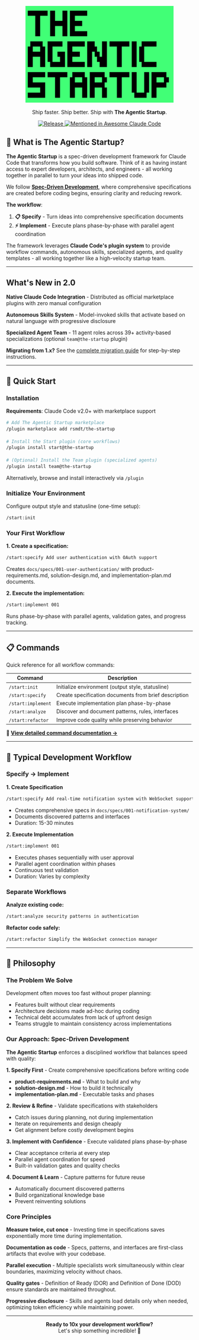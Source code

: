 <p align="center">
  <img src="https://github.com/rsmdt/the-startup/blob/main/logo.png" width="400" alt="The Agentic Startup">
</p>

<p align="center">
  Ship faster. Ship better. Ship with <b>The Agentic Startup</b>.
</p>

<p align="center">
  <a href="https://github.com/rsmdt/the-startup/releases/latest">
    <img alt="Release" src="https://github.com/rsmdt/the-startup/actions/workflows/release.yml/badge.svg" />
  </a>

  <a href="https://github.com/hesreallyhim/awesome-claude-code">
    <img alt="Mentioned in Awesome Claude Code" src="https://awesome.re/mentioned-badge.svg" />
  </a>
</p>


## 🤖 What is The Agentic Startup?

**The Agentic Startup** is a spec-driven development framework for Claude Code that transforms how you build software. Think of it as having instant access to expert developers, architects, and engineers - all working together in parallel to turn your ideas into shipped code.

We follow **[Spec-Driven Development](https://www.perplexity.ai/?q=Spec+Driven+Development)**, where comprehensive specifications are created before coding begins, ensuring clarity and reducing rework.

**The workflow**:

1. **📋 Specify** - Turn ideas into comprehensive specification documents
2. **⚡ Implement** - Execute plans phase-by-phase with parallel agent coordination

The framework leverages **Claude Code's plugin system** to provide workflow commands, autonomous skills, specialized agents, and quality templates - all working together like a high-velocity startup team.

---

## What's New in 2.0

**Native Claude Code Integration** - Distributed as official marketplace plugins with zero manual configuration

**Autonomous Skills System** - Model-invoked skills that activate based on natural language with progressive disclosure

**Specialized Agent Team** - 11 agent roles across 39+ activity-based specializations (optional `team@the-startup` plugin)

**Migrating from 1.x?** See the [complete migration guide](MIGRATION.md) for step-by-step instructions.

---

## 🚀 Quick Start

### Installation

**Requirements**: Claude Code v2.0+ with marketplace support

```bash
# Add The Agentic Startup marketplace
/plugin marketplace add rsmdt/the-startup

# Install the Start plugin (core workflows)
/plugin install start@the-startup

# (Optional) Install the Team plugin (specialized agents)
/plugin install team@the-startup
```

Alternatively, browse and install interactively via `/plugin`

### Initialize Your Environment

Configure output style and statusline (one-time setup):

```bash
/start:init
```

### Your First Workflow

**1. Create a specification:**
```bash
/start:specify Add user authentication with OAuth support
```

Creates `docs/specs/001-user-authentication/` with product-requirements.md, solution-design.md, and implementation-plan.md documents.

**2. Execute the implementation:**
```bash
/start:implement 001
```

Runs phase-by-phase with parallel agents, validation gates, and progress tracking.

---

## 📋 Commands

Quick reference for all workflow commands:

| Command | Description |
|---------|-------------|
| `/start:init` | Initialize environment (output style, statusline) |
| `/start:specify` | Create specification documents from brief description |
| `/start:implement` | Execute implementation plan phase-by-phase |
| `/start:analyze` | Discover and document patterns, rules, interfaces |
| `/start:refactor` | Improve code quality while preserving behavior |

**📖 [View detailed command documentation →](plugins/start/README.md)**

---

## 🔄 Typical Development Workflow

### Specify → Implement

**1. Create Specification**

```bash
/start:specify Add real-time notification system with WebSocket support
```

- Creates comprehensive specs in `docs/specs/001-notification-system/`
- Documents discovered patterns and interfaces
- Duration: 15-30 minutes

**2. Execute Implementation**

```bash
/start:implement 001
```

- Executes phases sequentially with user approval
- Parallel agent coordination within phases
- Continuous test validation
- Duration: Varies by complexity

### Separate Workflows

**Analyze existing code:**
```bash
/start:analyze security patterns in authentication
```

**Refactor code safely:**
```bash
/start:refactor Simplify the WebSocket connection manager
```

---

## 🎯 Philosophy

### The Problem We Solve

Development often moves too fast without proper planning:
- Features built without clear requirements
- Architecture decisions made ad-hoc during coding
- Technical debt accumulates from lack of upfront design
- Teams struggle to maintain consistency across implementations

### Our Approach: Spec-Driven Development

**The Agentic Startup** enforces a disciplined workflow that balances speed with quality:

**1. Specify First** - Create comprehensive specifications before writing code
- **product-requirements.md** - What to build and why
- **solution-design.md** - How to build it technically
- **implementation-plan.md** - Executable tasks and phases

**2. Review & Refine** - Validate specifications with stakeholders
- Catch issues during planning, not during implementation
- Iterate on requirements and design cheaply
- Get alignment before costly development begins

**3. Implement with Confidence** - Execute validated plans phase-by-phase
- Clear acceptance criteria at every step
- Parallel agent coordination for speed
- Built-in validation gates and quality checks

**4. Document & Learn** - Capture patterns for future reuse
- Automatically document discovered patterns
- Build organizational knowledge base
- Prevent reinventing solutions

### Core Principles

**Measure twice, cut once** - Investing time in specifications saves exponentially more time during implementation.

**Documentation as code** - Specs, patterns, and interfaces are first-class artifacts that evolve with your codebase.

**Parallel execution** - Multiple specialists work simultaneously within clear boundaries, maximizing velocity without chaos.

**Quality gates** - Definition of Ready (DOR) and Definition of Done (DOD) ensure standards are maintained throughout.

**Progressive disclosure** - Skills and agents load details only when needed, optimizing token efficiency while maintaining power.

---

<p align="center">
  <strong>Ready to 10x your development workflow?</strong><br>
  Let's ship something incredible! 🚀
</p>
